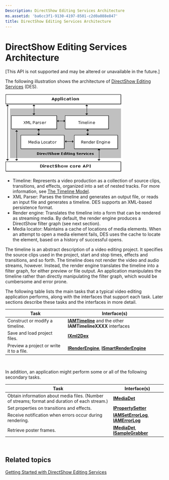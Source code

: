 ```yaml
---
Description: DirectShow Editing Services Architecture
ms.assetid: 'ba6cc3f1-9130-4197-8501-c2d0a088e847'
title: DirectShow Editing Services Architecture
---
```


# DirectShow Editing Services Architecture

\[This API is not supported and may be altered or unavailable in the future.\]

The following illustration shows the architecture of [DirectShow Editing Services](directshow-editing-services.md) (DES).

![directshow editing services architecture](images/architecture.png)

-   Timeline: Represents a video production as a collection of source clips, transitions, and effects, organized into a set of nested tracks. For more information, see [The Timeline Model](the-timeline-model.md).
-   XML Parser: Parses the timeline and generates an output file, or reads an input file and generates a timeline. DES supports an XML-based persistence format.
-   Render engine: Translates the timeline into a form that can be rendered as streaming media. By default, the render engine produces a DirectShow filter graph (see next section).
-   Media locator: Maintains a cache of locations of media elements. When an attempt to open a media element fails, DES uses the cache to locate the element, based on a history of successful opens.

The timeline is an abstract description of a video editing project. It specifies the source clips used in the project, start and stop times, effects and transitions, and so forth. The timeline does not render the video and audio streams, however. Instead, the render engine translates the timeline into a filter graph, for either preview or file output. An application manipulates the timeline rather than directly manipulating the filter graph, which would be cumbersome and error prone.

The following table lists the main tasks that a typical video editing application performs, along with the interfaces that support each task. Later sections describe these tasks and the interfaces in more detail.



| Task                                     | Interface(s)                                                                             |
|------------------------------------------|------------------------------------------------------------------------------------------|
| Construct or modify a timeline.          | [**IAMTimeline**](iamtimeline.md) and the other **IAMTimelineXXXX** interfaces          |
| Save and load project files.             | [**IXml2Dex**](ixml2dex.md)                                                             |
| Preview a project or write it to a file. | [**IRenderEngine**](irenderengine.md), [**ISmartRenderEngine**](ismartrenderengine.md) |



 

In addition, an application might perform some or all of the following secondary tasks.



| Task                                                                                           | Interface(s)                                                                 |
|------------------------------------------------------------------------------------------------|------------------------------------------------------------------------------|
| Obtain information about media files. (Number of streams; format and duration of each stream.) | [**IMediaDet**](imediadet.md)                                               |
| Set properties on transitions and effects.                                                     | [**IPropertySetter**](ipropertysetter.md)                                   |
| Receive notification when errors occur during rendering.                                       | [**IAMSetErrorLog**](iamseterrorlog.md), [**IAMErrorLog**](iamerrorlog.md) |
| Retrieve poster frames.                                                                        | [**IMediaDet**](imediadet.md), [**ISampleGrabber**](isamplegrabber.md)     |



 

## Related topics

<dl> <dt>

[Getting Started with DirectShow Editing Services](getting-started-with-directshow-editing-services.md)
</dt> </dl>

 

 




